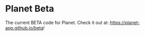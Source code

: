 # Planet Beta

The current BETA code for Planet. Check it out at: https://planet-app.github.io/beta!
